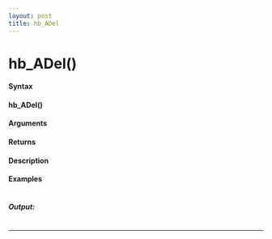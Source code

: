 ```yaml
---
layout: post
title: hb_ADel
---
```


# hb_ADel()


#### Syntax

#### hb_ADel()

#### Arguments

#### Returns

#### Description

#### Examples

```

```

##### Output:

```

```

---